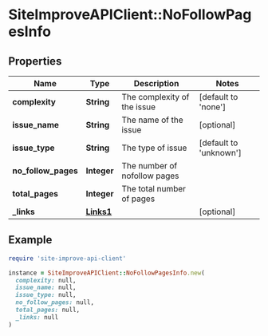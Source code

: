 # SiteImproveAPIClient::NoFollowPagesInfo

## Properties

| Name | Type | Description | Notes |
| ---- | ---- | ----------- | ----- |
| **complexity** | **String** | The complexity of the issue | [default to &#39;none&#39;] |
| **issue_name** | **String** | The name of the issue | [optional] |
| **issue_type** | **String** | The type of issue | [default to &#39;unknown&#39;] |
| **no_follow_pages** | **Integer** | The number of nofollow pages |  |
| **total_pages** | **Integer** | The total number of pages |  |
| **_links** | [**Links1**](Links1.md) |  | [optional] |

## Example

```ruby
require 'site-improve-api-client'

instance = SiteImproveAPIClient::NoFollowPagesInfo.new(
  complexity: null,
  issue_name: null,
  issue_type: null,
  no_follow_pages: null,
  total_pages: null,
  _links: null
)
```

